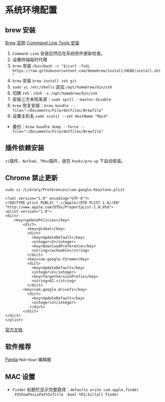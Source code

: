 # 系统环境配置

## brew 安装
[Brew 官网](https://brew.sh/index_zh-cn)
[Command Line Tools 安装](https://developer.apple.com/download/all/?q=Command)

1. `Command Line` 安装后然后在系统软件更新检查。
2. 设置终端临时代理
3. `brew` 安装 `/bin/bash -c "$(curl -fsSL https://raw.githubusercontent.com/Homebrew/install/HEAD/install.sh)"`
4. `brew` 安装 `brew install zsh git`
5. `sudo vi /etc/shells` 追加 `/opt/homebrew/bin/zsh`
6. 切换 `zsh`：`chsh -s /opt/homebrew/bin/zsh`
7. 安装三方未知来源：`sudo spctl --master-disable`
8. `brew` 恢复安装：`brew bundle --file="~/Documents/File/dotfiles/Brewfile"`
9. 设置主机名 `sudo scutil --set HostName "MacX"`

* 备份：`brew bundle dump --force --file="~/Documents/File/dotfiles/Brewfile"`

## 插件依赖安装

`zi`插件、`NvChad`、`TMux`插件，放在 `hooks/pre-up` 下自动安装。

## Chrome 禁止更新

`sudo vi /Library/Preferences/com.google.Keystone.plist`

```
<?xml version="1.0" encoding="UTF-8"?>
<!DOCTYPE plist PUBLIC "-//Apple//DTD PLIST 1.0//EN" "http://www.apple.com/DTDs/PropertyList-1.0.dtd">
<plist version="1.0">
<dict>
	<key>updatePolicies</key>
        <dict>
          <key>global</key>
          <dict>
            <key>UpdateDefault</key>
            <integer>3</integer>
            <key>DownloadPreference</key>
            <string>cacheable</string>
          </dict>
          <key>com.google.Chrome</key>
          <dict>
            <key>UpdateDefault</key>
            <integer>2</integer>
            <key>TargetVersionPrefix</key>
            <string>62.</string>
          </dict>
	    <key>com.google.drivefs</key>
          <dict>
            <key>UpdateDefault</key>
            <integer>2</integer>
           </dict>
        </dict>
</dict>
</plist>
```
[官方文档](https://support.google.com/chrome/a/answer/7591084)

## 软件推荐

[Panda](https://bear.app/cn/alpha/) `Makrdown` 编辑器

## MAC 设置

* `Finder` 标题栏显示完整路径：`defaults write com.apple.finder _FXShowPosixPathInTitle -bool YES;killall Finder`
